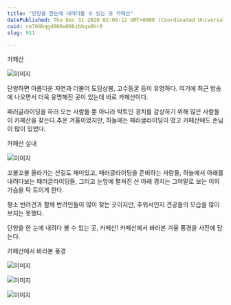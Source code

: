 ```yaml
---
title: "단양을 한눈에 내려다볼 수 있는 곳 카페산"
datePublished: Thu Dec 31 2020 02:09:12 GMT+0000 (Coordinated Universal Time)
cuid: cm704bqgd000w09kzbhqx6hr0
slug: 911

---
```



카페산

![이미지](https://cdn.hashnode.com/res/hashnode/image/upload/v1739256343269/b324c458-ba7b-4423-a309-911bafe4674f.jpeg)

단양하면 아름다운 자연과 더불어 도담삼봉, 고수동굴 등이 유명하다. 여기에 최근 방송에 나오면서 더욱 유명해진 곳이 있는데 바로 카페산이다.

패러글라이딩을 하러 오는 사람들 뿐 아니라 탁트인 경치를 감상하기 위해 많은 사람들이 카페산을 찾는다.추운 겨울이었지만, 하늘에는 패러글라이딩이 떴고 카페산에도 손님이 많이 있었다.

카페산 실내

![이미지](https://cdn.hashnode.com/res/hashnode/image/upload/v1739256344966/4ccb5e6c-0e58-4d06-8a8e-0dfdf7351c72.jpeg)

꼬불꼬불 올라가는 산길도 재미있고, 패러글라이딩을 준비하는 사람들, 하늘에서 아래를 내려다보는 패러글라이딩들, 그리고 눈앞에 펼쳐진 산 아래 경치는 그야말로 보는 이의 가슴을 탁 트이게 한다.

평소 반려견과 함께 반려인들이 많이 찾는 곳이지만, 추워서인지 견공들의 모습을 많이 보지는 못했다.

단양을 한 눈에 내려다 볼 수 있는 곳, 카페산! 카페산에서 바라본 겨울 풍경을 사진에 담는다.

카페산에서 바라본 풍경

![이미지](https://cdn.hashnode.com/res/hashnode/image/upload/v1739256346976/ece6f1d8-0f47-4cd7-b837-a6dc79819777.jpeg)

![이미지](https://cdn.hashnode.com/res/hashnode/image/upload/v1739256348848/c30ea581-4695-4fe4-b0b0-194f81ae2d3d.jpeg)

![이미지](https://cdn.hashnode.com/res/hashnode/image/upload/v1739256350491/e56279e4-6adc-4adf-97d6-c6d3bee7d6ba.jpeg)